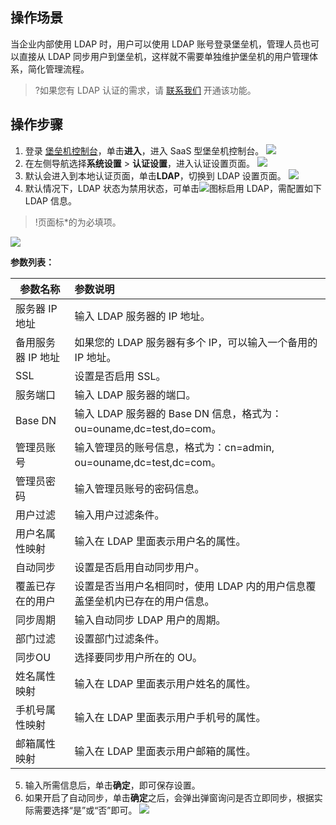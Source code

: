 ## 操作场景
当企业内部使用 LDAP 时，用户可以使用 LDAP 账号登录堡垒机，管理人员也可以直接从 LDAP 同步用户到堡垒机，这样就不需要单独维护堡垒机的用户管理体系，简化管理流程。
>?如果您有 LDAP 认证的需求，请 [联系我们](https://cloud.tencent.com/online-service?from=connect-us) 开通该功能。

## 操作步骤
1. 登录 [堡垒机控制台](https://console.cloud.tencent.com/dsgc/bh)，单击**进入**，进入 SaaS 型堡垒机控制台。
![](https://main.qcloudimg.com/raw/c4d6945d8c76ed1ae7bb8821fde8b41d.png)
2. 在左侧导航选择**系统设置** > **认证设置**，进入认证设置页面。
![](https://main.qcloudimg.com/raw/8a3ecc4e4d96eebaffa38dd1134153a3.png)
3. 默认会进入到本地认证页面，单击**LDAP**，切换到 LDAP 设置页面。
![](https://main.qcloudimg.com/raw/a89a544c54b51550aa7374e70a9d6ac9.png)
4. 默认情况下，LDAP 状态为禁用状态，可单击![](https://main.qcloudimg.com/raw/f6fde0ec127d1f49dce725a2b8270fa0.png)图标启用 LDAP，需配置如下 LDAP 信息。
>!页面标*的为必填项。
>
![](https://main.qcloudimg.com/raw/cb94097fc2a91a6659340ef0a20b56bc.png)

**参数列表：**

| 参数名称           | 参数说明                                                     |
| ------------------ | :----------------------------------------------------------- |
| 服务器 IP 地址     | 输入 LDAP 服务器的 IP 地址。                                 |
| 备用服务器 IP 地址 | 如果您的 LDAP 服务器有多个 IP，可以输入一个备用的 IP 地址。  |
| SSL                | 设置是否启用 SSL。                                           |
| 服务端口           | 输入 LDAP 服务器的端口。                                     |
| Base DN            | 输入 LDAP 服务器的 Base DN 信息，格式为：ou=ouname,dc=test,do=com。 |
|	管理员账号          | 输入管理员的账号信息，格式为：cn=admin, ou=ouname,dc=test,dc=com。 |
| 管理员密码         | 输入管理员账号的密码信息。                                   |
| 用户过滤           | 输入用户过滤条件。                                           |
| 用户名属性映射     | 输入在 LDAP 里面表示用户名的属性。                     |
| 自动同步           | 设置是否启用自动同步用户。                                   |
| 覆盖已存在的用户   | 设置是否当用户名相同时，使用 LDAP 内的用户信息覆盖堡垒机内已存在的用户信息。 |
| 同步周期           | 输入自动同步 LDAP 用户的周期。                               |
| 部门过滤           | 设置部门过滤条件。                                           |
| 同步OU             | 选择要同步用户所在的 OU。                                    |
| 姓名属性映射       | 输入在 LDAP 里面表示用户姓名的属性。                       |
| 手机号属性映射     | 输入在 LDAP 里面表示用户手机号的属性。                             |
| 邮箱属性映射       |输入在 LDAP 里面表示用户邮箱的属性。                         |

5. 输入所需信息后，单击**确定**，即可保存设置。
6. 如果开启了自动同步，单击**确定**之后，会弹出弹窗询问是否立即同步，根据实际需要选择“是”或“否”即可。
![](https://main.qcloudimg.com/raw/1d32214d1cce386f10346f4ee1de8d39.png)
